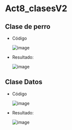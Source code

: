 # Act8_clasesV2

## Clase de perro

- Código

  ![image](https://github.com/user-attachments/assets/6a936ff6-6048-45b4-90d5-d6559b4d7614)


- Resultado:

  ![image](https://github.com/user-attachments/assets/1e777c93-38b3-4be1-92f2-2d9fa4d756ca)



## Clase Datos

- Código

  ![image](https://github.com/user-attachments/assets/e57150ec-deb1-4444-8210-50b3020081f8)


- Resultado:

  ![image](https://github.com/user-attachments/assets/35c1ec68-ebef-4bc7-bc23-dfe28894baf8)

